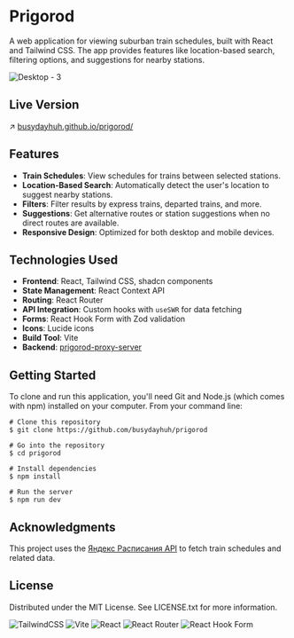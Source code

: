 # Prigorod

A web application for viewing suburban train schedules, built with React and Tailwind CSS. The app provides features like location-based search, filtering options, and suggestions for nearby stations.

![Desktop - 3](https://github.com/user-attachments/assets/a5adf1b3-1590-48ac-ac47-368e56938e20)


## Live Version
↗️ [busydayhuh.github.io/prigorod/](https://busydayhuh.github.io/prigorod/)

## Features

- **Train Schedules**: View schedules for trains between selected stations.
- **Location-Based Search**: Automatically detect the user's location to suggest nearby stations.
- **Filters**: Filter results by express trains, departed trains, and more.
- **Suggestions**: Get alternative routes or station suggestions when no direct routes are available.
- **Responsive Design**: Optimized for both desktop and mobile devices.


## Technologies Used

- **Frontend**: React, Tailwind CSS, shadcn components
- **State Management**: React Context API
- **Routing**: React Router
- **API Integration**: Custom hooks with `useSWR` for data fetching
- **Forms**: React Hook Form with Zod validation
- **Icons**: Lucide icons
- **Build Tool**: Vite
- **Backend**: [prigorod-proxy-server](https://github.com/busydayhuh/prigorod-proxy-server)

## Getting Started

To clone and run this application, you'll need Git and Node.js (which comes with npm) installed on your computer. From your command line:
```
# Clone this repository
$ git clone https://github.com/busydayhuh/prigorod

# Go into the repository
$ cd prigorod

# Install dependencies
$ npm install

# Run the server
$ npm run dev
```

## Acknowledgments

This project uses the [Яндекс Расписания API](https://yandex.ru/dev/rasp/) to fetch train schedules and related data. 

## License

Distributed under the MIT License. See LICENSE.txt for more information.

![TailwindCSS](https://img.shields.io/badge/tailwindcss-%2338B2AC.svg?style=for-the-badge&logo=tailwind-css&logoColor=white) ![Vite](https://img.shields.io/badge/vite-%23646CFF.svg?style=for-the-badge&logo=vite&logoColor=white) ![React](https://img.shields.io/badge/react-%2320232a.svg?style=for-the-badge&logo=react&logoColor=%2361DAFB) ![React Router](https://img.shields.io/badge/React_Router-CA4245?style=for-the-badge&logo=react-router&logoColor=white) ![React Hook Form](https://img.shields.io/badge/React%20Hook%20Form-%23EC5990.svg?style=for-the-badge&logo=reacthookform&logoColor=white) 
